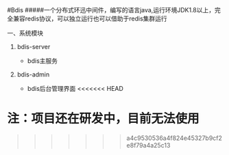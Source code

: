 #Bdis
#####一个分布式环迅中间件，编写的语言java,运行环境JDK1.8以上，完全兼容redis协议，可以独立运行也可以借助于redis集群运行

 一、系统模块
1. bdis-server
    * bdis主服务
    
2. bdis-admin
    * bdis后台管理界面
<<<<<<< HEAD
    
    
注：项目还在研发中，目前无法使用
=======
>>>>>>> a4c9530536a4f824e45327b9cf2e8f79a4a25c13
